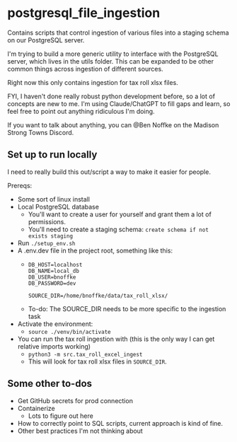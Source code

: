 # postgresql_file_ingestion
Contains scripts that control ingestion of various files into a staging schema on our PostgreSQL server.

I'm trying to build a more generic utility to interface with the PostgreSQL server, which lives in the utils folder. This can be expanded to be other common things across ingestion of different sources.

Right now this only contains ingestion for tax roll xlsx files.

FYI, I haven't done really robust python development before, so a lot of concepts are new to me. I'm using Claude/ChatGPT to fill gaps and learn, so feel free to point out anything ridiculous I'm doing.

If you want to talk about anything, you can @Ben Noffke on the Madison Strong Towns Discord.

## Set up to run locally
I need to really build this out/script a way to make it easier for people.

Prereqs:
- Some sort of linux install
- Local PostgreSQL database
  - You'll want to create a user for yourself and grant them a lot of permissions.
  - You'll need to create a staging schema: ```create schema if not exists staging```
- Run ```./setup_env.sh```
- A .env.dev file in the project root, something like this:
  - ```
    DB_HOST=localhost
    DB_NAME=local_db
    DB_USER=bnoffke
    DB_PASSWORD=dev

    SOURCE_DIR=/home/bnoffke/data/tax_roll_xlsx/
    ```
  - To-do: The SOURCE_DIR needs to be more specific to the ingestion task
- Activate the environment:
  - ```source ./venv/bin/activate```
- You can run the tax roll ingestion with (this is the only way I can get relative imports working)
  - ```python3 -m src.tax_roll_excel_ingest```
  - This will look for tax roll xlsx files in ```SOURCE_DIR```.

## Some other to-dos
- Get GitHub secrets for prod connection
- Containerize
  - Lots to figure out here
- How to correctly point to SQL scripts, current approach is kind of fine.
- Other best practices I'm not thinking about 
